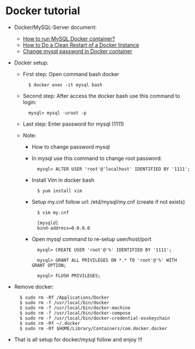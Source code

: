 # Docker tutorial #

- Docker/MySQL-Server document:
    + [How to run MySQL Docker container?](https://www.youtube.com/watch?v=NzKDlUVmIyE&t=210s)
    + [How to Do a Clean Restart of a Docker Instance](https://docs.tibco.com/pub/mash-local/4.1.1/doc/html/docker/GUID-BD850566-5B79-4915-987E-430FC38DAAE4.html)
    + [Change mysql password in Docker container](https://stackoverflow.com/questions/48249912/change-mysql-password-in-docker-container)

- Docker setup:

    + First step: Open command bash docker
    
            $ docker exec -it mysql bash
           
    + Second step: After access the docker bash use this command to login:
    
            mysql> mysql -uroot -p 
    
    + Last step: Enter password for mysql (1111)
    + Note: 
    
        - How to change password mysql
        + In mysql use this command to change root password:
        
                mysql> ALTER USER 'root'@'localhost' IDENTIFIED BY '1111';
                
        - Install Vim in docker bash
                
                $ yum install vim
        
        - Setup my.cnf follow url: /etd/mysql/my.cnf (create if not exists)
        
                $ vim my.cnf
                
                [mysqld]
                bind-address=0.0.0.0
                
        - Open mysql command to re-setup user/host/port
        
                mysql> CREATE USER 'root'@'%' IDENTIFIED BY '1111';
                
                mysql> GRANT ALL PRIVILEGES ON *.* TO 'root'@'%' WITH GRANT OPTION;
                
                mysql> FLUSH PRIVILEGES;
                

- Remove docker:
        
        $ sudo rm -Rf /Applications/Docker
        $ sudo rm -f /usr/local/bin/docker
        $ sudo rm -f /usr/local/bin/docker-machine
        $ sudo rm -f /usr/local/bin/docker-compose
        $ sudo rm -f /usr/local/bin/docker-credential-osxkeychain
        $ sudo rm -Rf ~/.docker
        $ sudo rm -Rf $HOME/Library/Containers/com.docker.docker

- That is all setup for docker/mysql follow and enjoy !!!